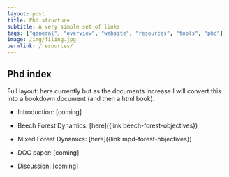 ```yaml
---
layout: post
title: Phd structure
subtitle: A very simple set of links
tags: ["general", "overview", "website", "resources", "tools", "phd"]
image: /img/filing.jpg
permlink: /resources/
---
```


## Phd index

Full layout: here currently but as the documents increase I will convert this into a bookdown document (and then a html book).

- Introduction: [coming]

- Beech Forest Dynamics: [here]({link beech-forest-objectives})

- Mixed Forest Dynamics: [here]({link mpd-forest-objectives})
- DOC paper: [coming]
- Discussion: [coming]